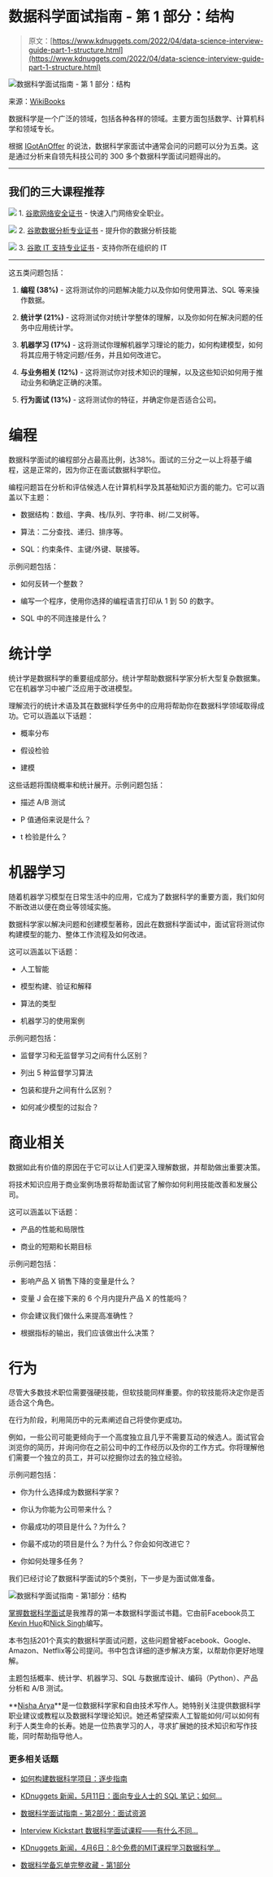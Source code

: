 # 数据科学面试指南 - 第 1 部分：结构

> 原文：[https://www.kdnuggets.com/2022/04/data-science-interview-guide-part-1-structure.html](https://www.kdnuggets.com/2022/04/data-science-interview-guide-part-1-structure.html)

![数据科学面试指南 - 第 1 部分：结构](../Images/6d1e45e3b0a9de7c00e079d3771ab464.png)

来源：[WikiBooks](https://en.wikibooks.org/wiki/Data_Science:_An_Introduction)

数据科学是一个广泛的领域，包括各种各样的领域。主要方面包括数学、计算机科学和领域专长。

根据 [IGotAnOffer](https://igotanoffer.com/blogs/tech/data-science-interview-prep) 的说法，数据科学家面试中通常会问的问题可以分为五类。这是通过分析来自领先科技公司的 300 多个数据科学面试问题得出的。

* * *

## 我们的三大课程推荐

![](../Images/0244c01ba9267c002ef39d4907e0b8fb.png) 1\. [谷歌网络安全证书](https://www.kdnuggets.com/google-cybersecurity) - 快速入门网络安全职业。

![](../Images/e225c49c3c91745821c8c0368bf04711.png) 2\. [谷歌数据分析专业证书](https://www.kdnuggets.com/google-data-analytics) - 提升你的数据分析技能

![](../Images/0244c01ba9267c002ef39d4907e0b8fb.png) 3\. [谷歌 IT 支持专业证书](https://www.kdnuggets.com/google-itsupport) - 支持你所在组织的 IT

* * *

这五类问题包括：

1.  **编程 (38%)** - 这将测试你的问题解决能力以及你如何使用算法、SQL 等来操作数据。

1.  **统计学 (21%)** - 这将测试你对统计学整体的理解，以及你如何在解决问题的任务中应用统计学。

1.  **机器学习 (17%)** - 这将测试你理解机器学习理论的能力，如何构建模型，如何将其应用于特定问题/任务，并且如何改进它。

1.  **与业务相关 (12%)** - 这将测试你对技术知识的理解，以及这些知识如何用于推动业务和确定正确的决策。

1.  **行为面试 (13%)** - 这将测试你的特征，并确定你是否适合公司。

# 编程

数据科学面试的编程部分占最高比例，达38%。面试的三分之一以上将基于编程，这是正常的，因为你正在面试数据科学职位。

编程问题旨在分析和评估候选人在计算机科学及其基础知识方面的能力。它可以涵盖以下主题：

+   数据结构：数组、字典、栈/队列、字符串、树/二叉树等。

+   算法：二分查找、递归、排序等。

+   SQL：约束条件、主键/外键、联接等。

示例问题包括：

+   如何反转一个整数？

+   编写一个程序，使用你选择的编程语言打印从 1 到 50 的数字。

+   SQL 中的不同连接是什么？

# 统计学

统计学是数据科学的重要组成部分。统计学帮助数据科学家分析大型复杂数据集。它在机器学习中被广泛应用于改进模型。

理解流行的统计术语及其在数据科学任务中的应用将帮助你在数据科学领域取得成功。它可以涵盖以下话题：

+   概率分布

+   假设检验

+   建模

这些话题将围绕概率和统计展开。示例问题包括：

+   描述 A/B 测试

+   P 值通俗来说是什么？

+   t 检验是什么？

# 机器学习

随着机器学习模型在日常生活中的应用，它成为了数据科学的重要方面，我们如何不断改进以便在商业等领域实施。

数据科学家以解决问题和创建模型著称，因此在数据科学面试中，面试官将测试你构建模型的能力、整体工作流程及如何改进。

这可以涵盖以下话题：

+   人工智能

+   模型构建、验证和解释

+   算法的类型

+   机器学习的使用案例

示例问题包括：

+   监督学习和无监督学习之间有什么区别？

+   列出 5 种监督学习算法

+   包装和提升之间有什么区别？

+   如何减少模型的过拟合？

# 商业相关

数据如此有价值的原因在于它可以让人们更深入理解数据，并帮助做出重要决策。

将技术知识应用于商业案例场景将帮助面试官了解你如何利用技能改善和发展公司。

这可以涵盖以下话题：

+   产品的性能和局限性

+   商业的短期和长期目标

示例问题包括：

+   影响产品 X 销售下降的变量是什么？

+   变量 J 会在接下来的 6 个月内提升产品 X 的性能吗？

+   你会建议我们做什么来提高准确性？

+   根据指标的输出，我们应该做出什么决策？

# 行为

尽管大多数技术职位需要强硬技能，但软技能同样重要。你的软技能将决定你是否适合这个角色。

在行为阶段，利用简历中的元素阐述自己将使你更成功。

例如，一些公司可能更倾向于一个高度独立且几乎不需要互动的候选人。面试官会浏览你的简历，并询问你在之前公司中的工作经历以及你的工作方式。你将理解他们需要一个独立的员工，并可以挖掘你过去的独立经验。

示例问题包括：

+   你为什么选择成为数据科学家？

+   你认为你能为公司带来什么？

+   你最成功的项目是什么？为什么？

+   你最不成功的项目是什么？为什么？你会如何改进它？

+   你如何处理多任务？

我们已经讨论了数据科学面试的5个类别，下一步是为面试做准备。

![数据科学面试指南 - 第1部分：结构](../Images/6c42b0bfd6d698bda66e470ef78408ee.png)

[掌握数据科学面试](https://amzn.to/37JpVZz)是我推荐的第一本数据科学面试书籍。它由前Facebook员工[Kevin Huo](https://medium.com/@decomposing_data)和[Nick Singh](https://www.nicksingh.com/)编写。

本书包括201个真实的数据科学面试问题，这些问题曾被Facebook、Google、Amazon、Netflix等公司提问。书中包含详细的逐步解决方案，以帮助你更好地理解。

主题包括概率、统计学、机器学习、SQL 与数据库设计、编码（Python）、产品分析和 A/B 测试。

**[Nisha Arya](https://www.linkedin.com/in/nisha-arya-ahmed/)**是一位数据科学家和自由技术写作人。她特别关注提供数据科学职业建议或教程以及数据科学理论知识。她还希望探索人工智能如何/可以如何有利于人类生命的长寿。她是一位热衷学习的人，寻求扩展她的技术知识和写作技能，同时帮助指导他人。

### 更多相关话题

+   [如何构建数据科学项目：逐步指南](https://www.kdnuggets.com/2022/05/structure-data-science-project-stepbystep-guide.html)

+   [KDnuggets 新闻，5月11日：面向专业人士的 SQL 笔记；如何…](https://www.kdnuggets.com/2022/n19.html)

+   [数据科学面试指南 - 第2部分：面试资源](https://www.kdnuggets.com/2022/04/data-science-interview-guide-part-2-interview-resources.html)

+   [Interview Kickstart 数据科学面试课程——有什么不同…](https://www.kdnuggets.com/2022/10/interview-kickstart-data-science-interview-course-makes-different.html)

+   [KDnuggets 新闻，4月6日：8个免费的MIT课程学习数据科学…](https://www.kdnuggets.com/2022/n14.html)

+   [数据科学备忘单完整收藏 - 第1部分](https://www.kdnuggets.com/2022/02/complete-collection-data-science-cheat-sheets-part-1.html)

